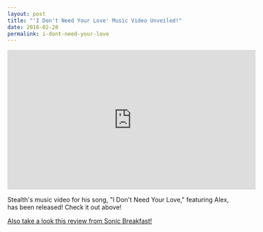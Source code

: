 ```yaml
---
layout: post
title: "'I Don't Need Your Love' Music Video Unveiled!"
date: 2016-02-28
permalink: i-dont-need-your-love
---
```


<div class="video-container">
	<iframe width="560" height="315" src="https://www.youtube.com/embed/JKW2c3CsUD4" frameborder="0" allowfullscreen></iframe>
</div>

Stealth's music video for his song, "I Don't Need Your Love," featuring Alex, has been released!
Check it out above!

[Also take a look this review from Sonic Breakfast!](http://sonicbreakfast.com/2016/02/18/stealth-i-dont-need-your-love/)
